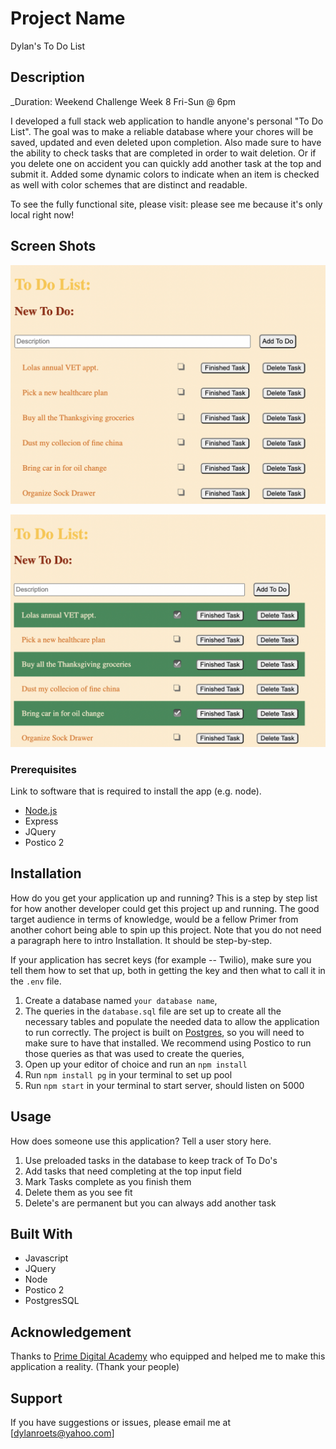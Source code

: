 # Project Name
Dylan's To Do List

## Description

_Duration:  Weekend Challenge Week 8 Fri-Sun @ 6pm


I developed a full stack web application to handle anyone's personal "To Do List". The goal was to make a reliable database where your chores will be saved, updated and even deleted upon completion. Also made sure to have the ability to check tasks that are completed in order to wait deletion. Or if you delete one on accident you can quickly add another task at the top and submit it. Added some dynamic colors to indicate when an item is checked as well with color schemes that are distinct and readable.

To see the fully functional site, please visit: please see me because it's only local right now!

## Screen Shots
![Alt text](Screen%20Shot%202022-11-13%20at%204.42.21%20PM.png)

![Alt text](Screen%20Shot%202022-11-13%20at%204.42.50%20PM.png)
### Prerequisites

Link to software that is required to install the app (e.g. node).

- [Node.js](https://nodejs.org/en/)
- Express
- JQuery 
- Postico 2

## Installation

How do you get your application up and running? This is a step by step list for how another developer could get this project up and running. The good target audience in terms of knowledge, would be a fellow Primer from another cohort being able to spin up this project. Note that you do not need a paragraph here to intro Installation. It should be step-by-step.

If your application has secret keys (for example --  Twilio), make sure you tell them how to set that up, both in getting the key and then what to call it in the `.env` file.

1. Create a database named `your database name`,
2. The queries in the `database.sql` file are set up to create all the necessary tables and populate the needed data to allow the application to run correctly. The project is built on [Postgres](https://www.postgresql.org/download/), so you will need to make sure to have that installed. We recommend using Postico to run those queries as that was used to create the queries, 
3. Open up your editor of choice and run an `npm install`
4. Run `npm install pg` in your terminal to set up pool
5. Run `npm start` in your terminal to start server, should listen on 5000

## Usage
How does someone use this application? Tell a user story here.

1. Use preloaded tasks in the database to keep track of To Do's
2. Add tasks that need completing at the top input field
3. Mark Tasks complete as you finish them
4. Delete them as you see fit
5. Delete's are permanent but you can always add another task


## Built With

- Javascript
- JQuery
- Node
- Postico 2
- PostgresSQL

## Acknowledgement
Thanks to [Prime Digital Academy](www.primeacademy.io) who equipped and helped me to make this application a reality. (Thank your people)

## Support
If you have suggestions or issues, please email me at [dylanroets@yahoo.com]